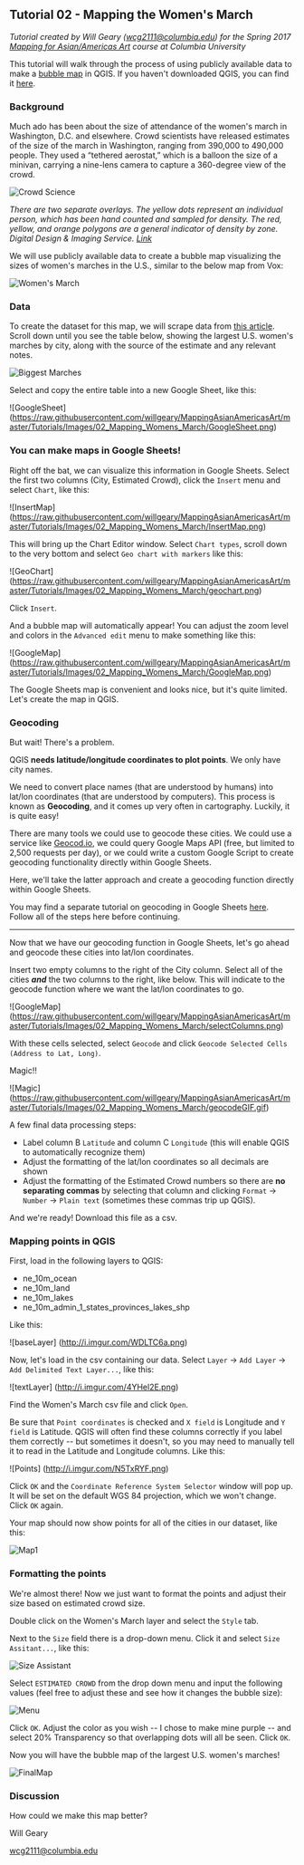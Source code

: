 ## Tutorial 02 - Mapping the Women's March

*Tutorial created by Will Geary (wcg2111@columbia.edu) for the Spring 2017 [Mapping for Asian/Americas Art](https://github.com/willgeary/MappingAsianAmericasArt) course at Columbia University*

This tutorial will walk through the process of using publicly available data to make a [bubble map](http://www.datavizcatalogue.com/methods/bubble_map.html) in QGIS. If you haven't downloaded QGIS, you can find it [here](https://www.qgis.org/en/site/forusers/download.html).

### Background
Much ado has been about the size of attendance of the women's march in Washington, D.C. and elsewhere. Crowd scientists have released estimates of the size of the march in Washington, ranging from 390,000 to 490,000 people. They used a “tethered aerostat,” which is a balloon the size of a minivan, carrying a nine-lens camera to capture a 360-degree view of the crowd.

![Crowd Science](https://raw.githubusercontent.com/willgeary/MappingAsianAmericasArt/master/Tutorials/Images/02_Mapping_Womens_March/CrowdScience.jpg)

*There are two separate overlays. The yellow dots represent an individual person, which has been hand counted and sampled for density. The red, yellow, and orange polygons are a general indicator of density by zone. Digital Design & Imaging Service. [Link](http://www.mercurynews.com/2017/01/27/440000-people-marched-in-washington-d-c-heres-how-we-know/)*

We will use publicly available data to create a bubble map visualizing the sizes of women's marches in the U.S., similar to the below map from Vox:

![Women's March](https://raw.githubusercontent.com/willgeary/MappingAsianAmericasArt/master/Tutorials/Images/02_Mapping_Womens_March/WomensMarchMap.jpg)

### Data
To create the dataset for this map, we will scrape data from [this article](http://fivethirtyeight.com/features/the-long-march-ahead-for-democrats/). Scroll down until you see the table below, showing the largest U.S. women's marches by city, along with the source of the estimate and any relevant notes.

![Biggest Marches](https://raw.githubusercontent.com/willgeary/MappingAsianAmericasArt/master/Tutorials/Images/02_Mapping_Womens_March/biggestMarches.png)

Select and copy the entire table into a new Google Sheet, like this:

![GoogleSheet]
(https://raw.githubusercontent.com/willgeary/MappingAsianAmericasArt/master/Tutorials/Images/02_Mapping_Womens_March/GoogleSheet.png)

### You can make maps in Google Sheets!

Right off the bat, we can visualize this information in Google Sheets. Select the first two columns (City, Estimated Crowd), click the `Insert` menu and select `Chart`, like this:

![InsertMap]
(https://raw.githubusercontent.com/willgeary/MappingAsianAmericasArt/master/Tutorials/Images/02_Mapping_Womens_March/InsertMap.png)

This will bring up the Chart Editor window. Select `Chart types`, scroll down to the very bottom and select `Geo chart with markers` like this:

![GeoChart]
(https://raw.githubusercontent.com/willgeary/MappingAsianAmericasArt/master/Tutorials/Images/02_Mapping_Womens_March/geochart.png)

Click `Insert`.

And a bubble map will automatically appear! You can adjust the zoom level and colors in the `Advanced edit` menu to make something like this:

![GoogleMap]
(https://raw.githubusercontent.com/willgeary/MappingAsianAmericasArt/master/Tutorials/Images/02_Mapping_Womens_March/GoogleMap.png)

The Google Sheets map is convenient and looks nice, but it's quite limited. Let's create the map in QGIS.

### Geocoding

But wait! There's a problem.

QGIS **needs latitude/longitude coordinates to plot points**. We only have city names. 

We need to convert place names (that are understood by humans) into lat/lon coordinates (that are understood by computers). This process is known as **Geocoding**, and it comes up very often in cartography. Luckily, it is quite easy!

There are many tools we could use to geocode these cities. We could use a service like [Geocod.io](https://geocod.io/), we could query Google Maps API (free, but limited to 2,500 requests per day), or we could write a custom Google Script to create geocoding functionality directly within Google Sheets.

Here, we'll take the latter approach and create a geocoding function directly within Google Sheets.

You may find a separate tutorial on geocoding in Google Sheets [here](https://github.com/willgeary/MappingAsianAmericasArt/blob/master/Tutorials/02_Womens_March_Geocoding.md). Follow all of the steps here before continuing.

---

Now that we have our geocoding function in Google Sheets, let's go ahead and geocode these cities into lat/lon coordinates.

Insert two empty columns to the right of the City column. Select all of the cities ***and*** the two columns to the right, like below. This will indicate to the geocode function where we want the lat/lon coordinates to go.

![GoogleMap]
(https://raw.githubusercontent.com/willgeary/MappingAsianAmericasArt/master/Tutorials/Images/02_Mapping_Womens_March/selectColumns.png)

With these cells selected, select `Geocode` and click `Geocode Selected Cells (Address to Lat, Long)`. 

Magic!! 

![Magic]
(https://raw.githubusercontent.com/willgeary/MappingAsianAmericasArt/master/Tutorials/Images/02_Mapping_Womens_March/geocodeGIF.gif)

A few final data processing steps:
* Label column B `Latitude` and column C `Longitude` (this will enable QGIS to automatically recognize them)
* Adjust the formatting of the lat/lon coordinates so all decimals are shown
* Adjust the formatting of the Estimated Crowd numbers so there are **no separating commas** by selecting that column and clicking `Format` -> `Number` -> `Plain text` (sometimes these commas trip up QGIS).

And we're ready! Download this file as a csv.

### Mapping points in QGIS

First, load in the following layers to QGIS:
* ne_10m_ocean
* ne_10m_land
* ne_10m_lakes
* ne_10m_admin_1_states_provinces_lakes_shp

Like this:

![baseLayer]
(http://i.imgur.com/WDLTC6a.png)

Now, let's load in the csv containing our data. Select `Layer` -> `Add Layer` -> `Add Delimited Text Layer...`, like this:

![textLayer]
(http://i.imgur.com/4YHel2E.png)

Find the Women's March csv file and click `Open`.

Be sure that `Point coordinates` is checked and `X field` is Longitude and `Y field` is Latitude. QGIS will often find these columns correctly if you label them correctly -- but sometimes it doesn't, so you may need to manually tell it to read in the Latitude and Longitude columns. Like this:

![Points]
(http://i.imgur.com/N5TxRYF.png)

Click `OK` and the `Coordinate Reference System Selector` window will pop up. It will be set on the default WGS 84 projection, which we won't change. Click `OK` again.

Your map should now show points for all of the cities in our dataset, like this:

![Map1](http://i.imgur.com/JMZRTed.png)

### Formatting the points

We're almost there! Now we just want to format the points and adjust their size based on estimated crowd size.

Double click on the Women's March layer and select the `Style` tab. 

Next to the `Size` field there is a drop-down menu. Click it and select `Size Assitant...`, like this:

![Size Assistant](http://i.imgur.com/yDs21Bq.png)

Select `ESTIMATED CROWD` from the drop down menu and input the following values (feel free to adjust these and see how it changes the bubble size):

![Menu](http://i.imgur.com/LfuGo6A.png)

Click `OK`. Adjust the color as you wish -- I chose to make mine purple -- and select 20% Transparency so that overlapping dots will all be seen. Click `OK`.

Now you will have the bubble map of the largest U.S. women's marches!

![FinalMap](http://i.imgur.com/RSPkITq.png)

### Discussion

How could we make this map better?








Will Geary

wcg2111@columbia.edu






 














